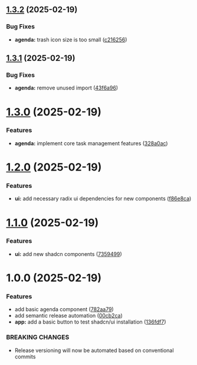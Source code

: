 ## [1.3.2](https://github.com/Fx64b/m324-agenda/compare/v1.3.1...v1.3.2) (2025-02-19)


### Bug Fixes

* **agenda:** trash icon size is too small ([c216256](https://github.com/Fx64b/m324-agenda/commit/c216256207729a86558fa502e685872df7070caa))

## [1.3.1](https://github.com/Fx64b/m324-agenda/compare/v1.3.0...v1.3.1) (2025-02-19)


### Bug Fixes

* **agenda:** remove unused import ([43f6a96](https://github.com/Fx64b/m324-agenda/commit/43f6a9660c5992dcaa3adb64a24d0f416b831ce0))

# [1.3.0](https://github.com/Fx64b/m324-agenda/compare/v1.2.0...v1.3.0) (2025-02-19)


### Features

* **agenda:** implement core task management features ([328a0ac](https://github.com/Fx64b/m324-agenda/commit/328a0acfc890a0395087a57d6f377fbfe0a427c1))

# [1.2.0](https://github.com/Fx64b/m324-agenda/compare/v1.1.0...v1.2.0) (2025-02-19)


### Features

* **ui:** add necessary radix ui dependencies for new components ([f86e8ca](https://github.com/Fx64b/m324-agenda/commit/f86e8ca610b4caee7aeba2e3bbc3f68c1e3ee679))

# [1.1.0](https://github.com/Fx64b/m324-agenda/compare/v1.0.0...v1.1.0) (2025-02-19)


### Features

* **ui:** add new shadcn components ([7359499](https://github.com/Fx64b/m324-agenda/commit/73594992e80015dbe024307f7600f0322c2e8508))

# 1.0.0 (2025-02-19)


### Features

* add basic agenda component ([782aa79](https://github.com/Fx64b/m324-agenda/commit/782aa79248a3939b00bab971a740436a75573276))
* add semantic release automation ([00cb2ca](https://github.com/Fx64b/m324-agenda/commit/00cb2cac953b1cead808b2056d5aeaaac8d4cc2c))
* **app:** add a basic button to test shadcn/ui installation ([136fdf7](https://github.com/Fx64b/m324-agenda/commit/136fdf719f1dd09dd20f2d0e79c53d314e310ba2))


### BREAKING CHANGES

* Release versioning will now be automated based on conventional commits
